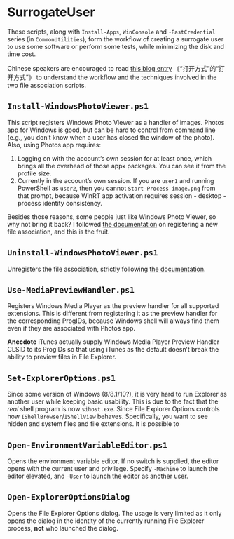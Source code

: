 # SurrogateUser

These scripts, along with `Install-Apps`, `WinConsole` and `-FastCredential` series (in `CommonUtilities`), form the workflow of creating a surrogate user to use some software or perform some tests, while minimizing the disk and time cost.

Chinese speakers are encouraged to read [this blog entry](https://geelaw.blog/entries/windows-fileassoc-walkthru/) 《“打开方式”的“打开方式”》 to understand the workflow and the techniques involved in the two file association scripts.

## `Install-WindowsPhotoViewer.ps1`

This script registers Windows Photo Viewer as a handler of images. Photos app for Windows is good, but can be hard to control from command line (e.g., you don’t know when a user has closed the window of the photo). Also, using Photos app requires:

1. Logging on with the account’s own session for at least once, which brings all the overhead of those appx packages. You can see it from the profile size.
2. Currently in the account’s own session. If you are `user1` and running PowerShell as `user2`, then you cannot `Start-Process image.png` from that prompt, because WinRT app activation requires session - desktop - process identity consistency.

Besides those reasons, some people just like Windows Photo Viewer, so why not bring it back? I followed [the documentation](https://docs.microsoft.com/en-us/windows/desktop/shell/default-programs#full-registration-example) on registering a new file association, and this is the fruit.

## `Uninstall-WindowsPhotoViewer.ps1`

Unregisters the file association, strictly following [the documentation](https://docs.microsoft.com/en-us/windows/desktop/shell/how-to-register-a-file-type-for-a-new-application).

## `Use-MediaPreviewHandler.ps1`

Registers Windows Media Player as the preview handler for all supported extensions. This is different from registering it as the preview handler for the corresponding ProgIDs, because Windows shell will always find them even if they are associated with Photos app.

**Anecdote** iTunes actually supply Windows Media Player Preview Handler CLSID to its ProgIDs so that using iTunes as the default doesn’t break the ability to preview files in File Explorer.

## `Set-ExplorerOptions.ps1`

Since some version of Windows (8/8.1/10?), it is very hard to run Explorer as another user while keeping basic usability. This is due to the fact that the *real* shell program is now `sihost.exe`. Since File Explorer Options controls how `IShellBrowser`/`IShellView` behaves. Specifically, you want to see hidden and system files and file extensions. It is possible to 

## `Open-EnvironmentVariableEditor.ps1`

Opens the environment variable editor. If no switch is supplied, the editor opens with the current user and privilege. Specify `-Machine` to launch the editor elevated, and `-User` to launch the editor as another user.

## `Open-ExplorerOptionsDialog`

Opens the File Explorer Options dialog. The usage is very limited as it only opens the dialog in the identity of the currently running File Explorer process, **not** who launched the dialog.
